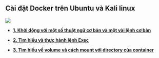 
## Cài đặt Docker trên Ubuntu và Kali linux 
![](https://i.imgur.com/jyvBLIr.png)
 - [ **1. Khởi động với một số thuật ngữ cơ bản và một vài lệnh cơ bản**](./1.KhoiDongvoiDocker.md)

 - [ **2. Tìm hiểu và thực hành lệnh Exec**](./2.ThucHanhDockerExec.md)
 - [ **3. Tìm hiểu về volume và cách mount với directory của container**](./3.ThucHanhmountVolume.md)



